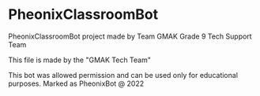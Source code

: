 # PheonixClassroomBot
PheonixClassroomBot project made by Team GMAK Grade 9 Tech Support Team

This file is made by the "GMAK Tech Team"

This bot was allowed permission and can be used only for educational purposes.
Marked as PheonixBot @ 2022
